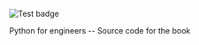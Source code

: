 ![Test badge](https://github.com/shantnu/PyEng/actions/workflows/main.yml/badge.svg)


 Python for engineers -- Source code for the book
